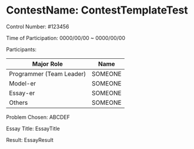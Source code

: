 # ContestName: ContestTemplateTest

Control Number: #123456

Time of Participation: 0000/00/00 ~ 0000/00/00

Participants:

| Major Role | Name |
| - | - |
| Programmer (Team Leader) | SOMEONE |
| Model-er | SOMEONE |
| Essay-er | SOMEONE |
| Others | SOMEONE |

Problem Chosen: ABCDEF

Essay Title: EssayTitle

Result: EssayResult
